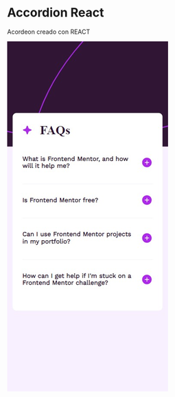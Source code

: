 # Accordion React

Acordeon creado con REACT

![Alt text](https://github.com/AlexMunozDevWeb/accordion-react/blob/main/src/assets/images/mobileFinal.jpg "a title")
